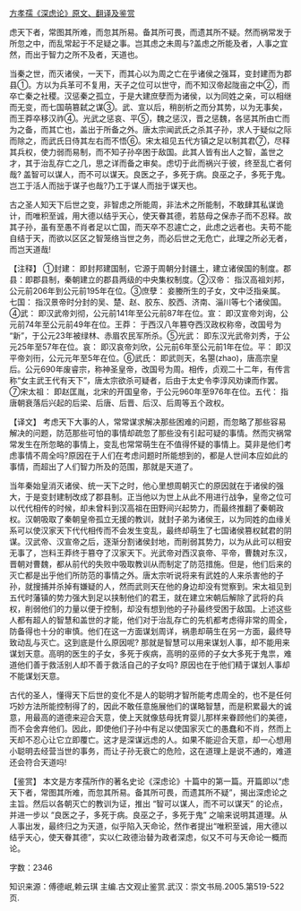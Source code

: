 [方孝孺《深虑论》原文、翻译及鉴赏](https://www.vrrw.net/wx/14189.html)

虑天下者，常图其所难，而忽其所易。备其所可畏，而遗其所不疑。然而祸常发于所忽之中，而乱常起于不足疑之事。岂其虑之未周与?盖虑之所能及者，人事之宜然，而出于智力之所不及者，天道也。

当秦之世，而灭诸侯，一天下，而其心以为周之亡在乎诸侯之强耳，变封建而为郡县①。方以为兵革可不复用，天子之位可以世守，而不知汉帝起陇亩之中②，而卒亡秦之社稷。汉惩秦之孤立，于是大建庶孽而为诸侯，以为同姓之亲，可以相继而无变，而七国萌篡弑之谋③。武、宣以后，稍剖析之而分其势，以为无事矣，而王莽卒移汉祚④。光武之惩哀、平⑤，魏之惩汉，晋之惩魏，各惩其所由亡而为之备，而其亡也，盖出于所备之外。唐太宗闻武氏之杀其子孙，求人于疑似之际而除之，而武氏日侍其左右而不悟⑥。宋太祖见五代方镇之足以制其君⑦，尽释其兵权，使力弱而易制，而不知子孙卒困于敌国。此其人皆有出人之智，盖世之才，其于治乱存亡之几，思之详而备之审矣。虑切于此而祸兴于彼，终至乱亡者何哉? 盖智可以谋人，而不可以谋天。良医之子，多死于病。良巫之子，多死于鬼。岂工于活人而拙于谋子也哉?乃工于谋人而拙于谋天也。

古之圣人知天下后世之变，非智虑之所能周，非法术之所能制，不敢肆其私谋诡计，而唯积至诚，用大德以结乎天心，使天眷其德，若慈母之保赤子而不忍释。故其子孙，虽有至愚不肖者足以亡国，而天卒不忍遽亡之，此虑之远者也。夫苟不能自结于天，而欲以区区之智笼络当世之务，而必后世之无危亡，此理之所必无者，而岂天道哉!



【注释】 ①封建： 即封邦建国制，它源于周朝分封疆土，建立诸侯国的制度。郡县：即郡县制，秦朝建立的郡县两级的中央集权制度。②汉帝： 指汉高祖刘邦，公元前206年到公元前195年在位。③庶孽： 妾媵所生的子女，文中泛指亲属。七国： 指汉景帝时分封的吴、楚、赵、胶东、胶西、济南、淄川等七个诸侯国。④武： 即汉武帝刘彻，公元前141年至公元前87年在位。宣： 即汉宣帝刘询，公元前74年至公元前49年在位。王莽： 于西汉八年篡夺西汉政权称帝，改国号为 “新”，于公元23年被绿林、赤眉农民军所杀。⑤光武： 即东汉光武帝刘秀，于公元25年至57年在位。哀： 即汉哀帝刘欣，公元前6年至公元前1年在位。平： 即汉平帝刘衎，公元元年至5年在位。⑥武氏： 即武则天，名曌(zhao)，唐高宗皇后。公元690年废睿宗，称神圣皇帝，改国号为周。相传，贞观二十二年，有传言称“女主武王代有天下”，唐太宗欲杀可疑者，后由于太史令李淳风劝谏而作罢。⑦宋太祖： 即赵匡胤，北宋的开国皇帝，于公元960年至976年在位。五代： 指唐朝衰落后兴起的后梁、后唐、后晋、后汉、后周等五个政权。

【译文】 考虑天下大事的人，常常谋求解决那些困难的问题，而忽略了那些容易解决的问题，防范那些可怕的事情却疏忽了那些没有引起可疑的事情。然而灾祸常常发生在所忽略的事情上，变乱也常常萌生在不值得怀疑的事情上。莫非是他们考虑事情不周全吗?原因在于人们在考虑问题时所能想到的，都是人世间本应如此的事情，而超出了人们智力所及的范围，那就是天道了。

当年秦始皇消灭诸侯、统一天下之时，他心里想周朝灭亡的原因就在于诸侯的强大，于是变封建制改成了郡县制。正当他以为世上从此不用进行战争，皇帝之位可以代代相传的时候，却未曾料到汉高祖在田野间兴起势力，而最终推翻了秦朝政权。汉朝吸取了秦朝皇帝孤立无援的教训，就封子弟为诸侯王，以为同姓的血缘关系可以使汉家天下代代相传而不会发生变乱，最终却萌生了七国诸侯篡权弑君的阴谋。汉武帝、汉宣帝之后，逐渐分割诸侯封地，而削弱其势力，以为从此可以相安无事了，岂料王莽终于篡夺了汉家天下。光武帝对西汉哀帝、平帝，曹魏对东汉，晋朝对曹魏，都从前代的失败中吸取教训从而制定了防范措施。但是，他们后来的灭亡都是出乎他们所防范的事情之外。唐太宗听说将来有武姓的人来杀害他的子孙，就搜捕并杀掉有嫌疑的人，然而武则天在他的身边却没有觉察到。宋太祖见到五代时藩镇的势力强大到足以挟制他们的君王，就在建立宋朝后解除了武将的兵权，削弱他们的力量以便于控制，却没有想到他的子孙最终受困于敌国。上述这些人都有超人的智慧和盖世的才能，他们对于治乱存亡的先机都考虑得非常的周全，防备得也十分的审慎。他们在这一方面谋划周详，祸患却萌生在另一方面，最终导致动乱与灭亡。这到底是什么原因呢? 那就是智慧可以用来谋划人事，却不能用来谋划天意。高明的医生的子女，多死于疾病，高明的巫师的子女大多死于鬼祟，难道他们善于救活别人却不善于救活自己的子女吗? 原因也在于他们精于谋划人事却不能谋划天意。

古代的圣人，懂得天下后世的变化不是人的聪明才智所能考虑周全的，也不是任何巧妙方法所能控制得了的，因此不敢任意施展他们的谋略智慧，而是积累最大的诚意，用最高的道德来迎合天意，使上天就像慈母抚育婴儿那样来眷顾他们的美德，而不会舍弃他们。因此，即使他们子孙中有足以使国家灭亡的愚蠢和不肖，然而上天却不忍心让它立即覆亡。这才是深谋远虑的人。如果不能迎合天意，却一心想用小聪明去经营当世的事务，而让子孙无衰亡的危险，这在道理上是说不通的，难道还会符合天道吗!

【鉴赏】 本文是方孝孺所作的著名史论《深虑论》十篇中的第一篇。开篇即以“虑天下者，常图其所难，而忽其所易。备其所可畏，而遗其所不疑”，揭出深虑论之主旨。然后以各朝灭亡的教训为证，推出 “智可以谋人，而不可以谋天” 的论点，并进一步以 “良医之子，多死于病。良巫之子，多死于鬼” 之喻来说明其道理。从人事出发，最终归之为天道，似乎陷入天命论，然作者提出“唯积至诚，用大德以结乎天心，使天眷其德”，实以仁政德治替为政者深虑，似又不可与天命论一概而论。

字数：2346

知识来源：傅德岷,赖云琪 主编.古文观止鉴赏.武汉：崇文书局.2005.第519-522页.

